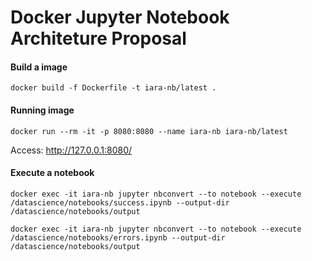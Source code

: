 # Docker Jupyter Notebook Architeture Proposal

#### Build a image

```
docker build -f Dockerfile -t iara-nb/latest .
```

#### Running image

```
docker run --rm -it -p 8080:8080 --name iara-nb iara-nb/latest
```

Access: http://127.0.0.1:8080/

#### Execute a notebook

```
docker exec -it iara-nb jupyter nbconvert --to notebook --execute /datascience/notebooks/success.ipynb --output-dir /datascience/notebooks/output
```

```
docker exec -it iara-nb jupyter nbconvert --to notebook --execute /datascience/notebooks/errors.ipynb --output-dir /datascience/notebooks/output
```